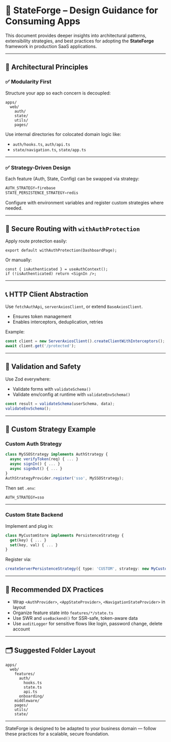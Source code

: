 # 🧠 StateForge – Design Guidance for Consuming Apps

This document provides deeper insights into architectural patterns, extensibility strategies, and best practices for adopting the **StateForge** framework in production SaaS applications.

---

## 🧱 Architectural Principles

### ✅ Modularity First

Structure your app so each concern is decoupled:

```
apps/
  web/
    auth/
    state/
    utils/
    pages/
```

Use internal directories for colocated domain logic like:
- `auth/hooks.ts`, `auth/api.ts`
- `state/navigation.ts`, `state/app.ts`

---

### ✅ Strategy-Driven Design

Each feature (Auth, State, Config) can be swapped via strategy:

```ts
AUTH_STRATEGY=firebase
STATE_PERSISTENCE_STRATEGY=redis
```

Configure with environment variables and register custom strategies where needed.

---

## 🔐 Secure Routing with `withAuthProtection`

Apply route protection easily:

```tsx
export default withAuthProtection(DashboardPage);
```

Or manually:

```tsx
const { isAuthenticated } = useAuthContext();
if (!isAuthenticated) return <SignIn />;
```

---

## 📞 HTTP Client Abstraction

Use `fetchAuthApi`, `serverAxiosClient`, or extend `BaseAxiosClient`.

- Ensures token management
- Enables interceptors, deduplication, retries

Example:

```ts
const client = new ServerAxiosClient().createClientWithInterceptors();
await client.get('/protected');
```

---

## 🧪 Validation and Safety

Use Zod everywhere:

- Validate forms with `validateSchema()`
- Validate env/config at runtime with `validateEnvSchema()`

```ts
const result = validateSchema(userSchema, data);
validateEnvSchema();
```

---

## 🧰 Custom Strategy Example

### Custom Auth Strategy

```ts
class MySSOStrategy implements AuthStrategy {
  async verifyToken(req) { ... }
  async signIn() { ... }
  async signOut() { ... }
}
AuthStrategyProvider.register('sso', MySSOStrategy);
```

Then set `.env`:

```env
AUTH_STRATEGY=sso
```

---

### Custom State Backend

Implement and plug in:

```ts
class MyCustomStore implements PersistenceStrategy {
  get(key) { ... }
  set(key, val) { ... }
}
```

Register via:

```ts
createServerPersistenceStrategy({ type: 'CUSTOM', strategy: new MyCustomStore() });
```

---

## 🧭 Recommended DX Practices

- Wrap `<AuthProvider>`, `<AppStateProvider>`, `<NavigationStateProvider>` in layout
- Organize feature state into `features/*/state.ts`
- Use SWR and `useBackend()` for SSR-safe, token-aware data
- Use `auditLogger` for sensitive flows like login, password change, delete account

---

## 🗂 Suggested Folder Layout

```
apps/
  web/
    features/
      auth/
        hooks.ts
        state.ts
        api.ts
      onboarding/
    middleware/
    pages/
    utils/
    state/
```

---

StateForge is designed to be adapted to your business domain — follow these practices for a scalable, secure foundation.
